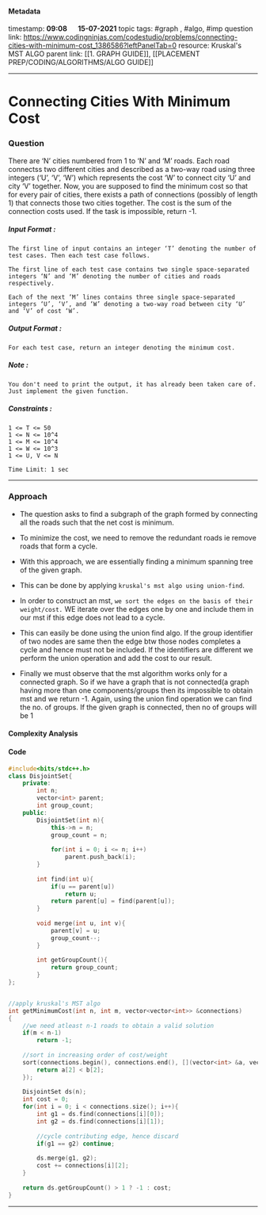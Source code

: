#### Metadata

timestamp: **09:08**  &emsp;  **15-07-2021**
topic tags: #graph , #algo, #imp
question link: https://www.codingninjas.com/codestudio/problems/connecting-cities-with-minimum-cost_1386586?leftPanelTab=0
resource: Kruskal's MST ALGO
parent link: [[1. GRAPH GUIDE]], [[PLACEMENT PREP/CODING/ALGORITHMS/ALGO GUIDE]]

---

# Connecting Cities With Minimum Cost

### Question

There are ‘N’ cities numbered from 1 to ‘N’ and ‘M’ roads. Each road connectss two different cities and described as a two-way road using three integers (‘U’, ‘V’, ‘W’) which represents the cost ‘W’ to connect city ‘U’ and city ‘V’ together.
Now, you are supposed to find the minimum cost so that for every pair of cities, there exists a path of connections (possibly of length 1) that connects those two cities together. The cost is the sum of the connection costs used. If the task is impossible, return -1.

##### Input Format :

```
The first line of input contains an integer ‘T’ denoting the number of test cases. Then each test case follows.

The first line of each test case contains two single space-separated integers ‘N’ and ‘M’ denoting the number of cities and roads respectively.

Each of the next ‘M’ lines contains three single space-separated integers ‘U’, ‘V’, and ‘W’ denoting a two-way road between city ‘U’ and ‘V’ of cost ‘W’.
```

##### Output Format :

```
For each test case, return an integer denoting the minimum cost.
```

##### Note :

```
You don't need to print the output, it has already been taken care of. Just implement the given function.
```

##### Constraints :

```
1 <= T <= 50
1 <= N <= 10^4
1 <= M <= 10^4
1 <= W <= 10^3
1 <= U, V <= N

Time Limit: 1 sec
```
---


### Approach

- The question asks to find a subgraph of the graph formed by connecting all the roads such that the net cost is minimum.
- To minimize the cost, we need to remove the redundant roads ie remove roads that form a cycle.
- With this approach, we are essentially finding a minimum spanning tree of the given graph.

- This can be done by applying `kruskal's mst algo using union-find`.

- In order to construct an mst, `we sort the edges on the basis of their weight/cost.`
WE iterate over the edges one by one and include them in our mst if this edge does not lead to a cycle. 

- This can easily be done using the union find algo. 
If the group identifier of two nodes are same then the edge btw those nodes completes a cycle and hence must not be included.
If the identifiers are different we perform the union operation and add the cost to our result.


- Finally we must observe that the mst algorithm works only for a connected graph. 
So if we have a graph that is not connected(a graph having more than one components/groups then its impossible to obtain mst and we return -1.
Again, using the union find operation we can find the no. of groups. If the given graph is connected, then no of groups will be 1



#### Complexity Analysis

#### Code

``` cpp
#include<bits/stdc++.h>
class DisjointSet{
    private:
    	int n;
    	vector<int> parent;
    	int group_count;
    public:
    	DisjointSet(int n){
            this->n = n;
            group_count = n;
            
            for(int i = 0; i <= n; i++)
                parent.push_back(i);
        }
    
    	int find(int u){
            if(u == parent[u])
                return u;
            return parent[u] = find(parent[u]);
        }
    
    	void merge(int u, int v){
            parent[v] = u;
            group_count--;
        }
    
    	int getGroupCount(){
            return group_count;
        }
};


//apply kruskal's MST algo
int getMinimumCost(int n, int m, vector<vector<int>> &connections)
{
	//we need atleast n-1 roads to obtain a valid solution
    if(m < n-1)
        return -1;
    
    //sort in increasing order of cost/weight
    sort(connections.begin(), connections.end(), [](vector<int> &a, vector<int> &b){
        return a[2] < b[2];
    });
    
    DisjointSet ds(n);
    int cost = 0;
    for(int i = 0; i < connections.size(); i++){
        int g1 = ds.find(connections[i][0]);
        int g2 = ds.find(connections[i][1]);
        
        //cycle contributing edge, hence discard
        if(g1 == g2) continue;
        
        ds.merge(g1, g2);
        cost += connections[i][2];
    }
    
    return ds.getGroupCount() > 1 ? -1 : cost;
}

```

---



